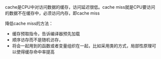 cache是CPU中对访问数据的缓存，访问延迟很低。cache miss就是CPU要访问的数据不在缓存中，必须访问内存，即cache miss

降低cache miss的方法：

- 缓存预取指令，告诉编译器预先加载
- 顺序访存而不是随机访存，
- 将会一起用到的函数或者变量组织在一起，比如采用类的方式，局部性原理可以使得缓存命中率提高

